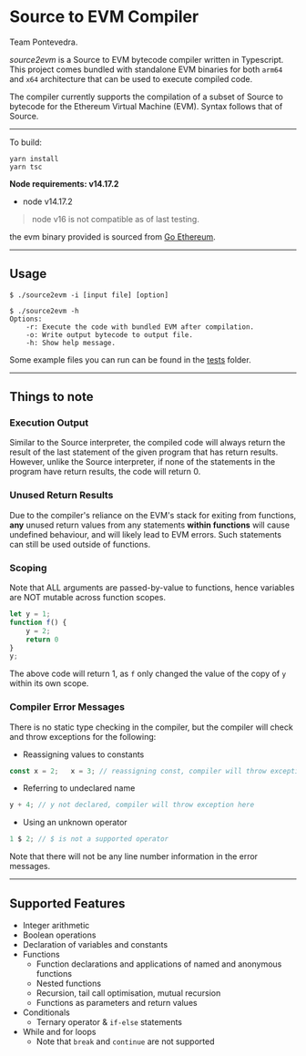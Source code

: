 

# Source to EVM Compiler

Team Pontevedra.

*source2evm* is a Source to EVM bytecode compiler written in Typescript. This project comes bundled with standalone EVM binaries for both `arm64` and `x64` architecture that can be used to execute compiled code.

The compiler currently supports the compilation of a subset of Source to bytecode for the Ethereum Virtual Machine (EVM). Syntax follows that of Source. 

------

To build:

```
yarn install
yarn tsc
```

**Node requirements: v14.17.2**

- node v14.17.2

> node v16 is not compatible as of last testing.

the evm binary provided is sourced from [Go Ethereum](https://geth.ethereum.org/).

------

## Usage

```
$ ./source2evm -i [input file] [option]
```

```
$ ./source2evm -h
Options: 
    -r: Execute the code with bundled EVM after compilation. 
    -o: Write output bytecode to output file. 
    -h: Show help message. 
```

Some example files you can run can be found in the [tests](./tests) folder.

------

## Things to note

### Execution Output

Similar to the Source interpreter, the compiled code will always return the result of the last statement of the given program that has return results. However, unlike the Source interpreter, if none of the statements in the program have return results, the code will return 0. 

### Unused Return Results

Due to the compiler's reliance on the EVM's stack for exiting from functions, **any** unused return values from any statements **within functions** will cause undefined behaviour, and will likely lead to EVM errors. Such statements can still be used outside of functions.

### Scoping

Note that ALL arguments are passed-by-value to functions, hence variables are NOT mutable across function scopes.

```javascript
let y = 1;
function f() {
    y = 2;
    return 0
}
y;
```

The above code will return 1, as `f` only changed the value of the copy of `y` within its own scope.

### Compiler Error Messages

There is no static type checking in the compiler, but the compiler will check and throw exceptions for the following:

- Reassigning values to constants

```javascript
const x = 2;   x = 3; // reassigning const, compiler will throw exception here
```

- Referring to undeclared name

```javascript
y + 4; // y not declared, compiler will throw exception here
```

- Using an unknown operator

```javascript
1 $ 2; // $ is not a supported operator
```

Note that there will not be any line number information in the error messages. 

------

## Supported Features

- Integer arithmetic
- Boolean operations
- Declaration of variables and constants
- Functions
  - Function declarations and applications of named and anonymous functions
  - Nested functions
  - Recursion, tail call optimisation, mutual recursion
  - Functions as parameters and return values
- Conditionals
  - Ternary operator \& `if-else` statements
- While and for loops
  - Note that `break` and `continue` are not supported
